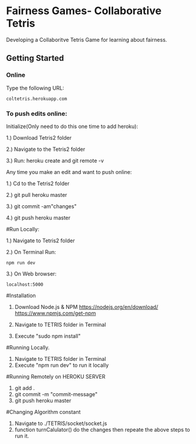 # Fairness Games- Collaborative Tetris
Developing a Collaboritve Tetris Game for learning about fairness. 

## Getting Started

### Online
Type the following URL:
```
coltetris.herokuapp.com
```

### To push edits online:

Initialize(Only need to do this one time to add heroku):

1.) Download Tetris2 folder

2.) Navigate to the Tetris2 folder

3.) Run: heroku create  and git remote -v

Any time you make an edit and want to push online:

1.) Cd to the Tetris2 folder

2.) git pull heroku master

3.) git commit -am"changes"

4.) git push heroku master


#Run Locally:

1.) Navigate to Tetris2 folder

2.) On Terminal Run:
```
npm run dev
```
3.) On Web browser: 
```
localhost:5000
```

#Installation

1. Download Node.js & NPM
https://nodejs.org/en/download/
https://www.npmjs.com/get-npm

2. Navigate to TETRIS folder in Terminal
3. Execute "sudo npm install"

#Running Locally.
1. Navigate to TETRIS folder in Terminal
2. Execute "npm run dev" to run it locally

#Running Remotely on HEROKU SERVER
1. git add .
2. git commit -m "commit-message"
3. git push heroku master


#Changing Algorithm constant
1. Navigate to ./TETRIS/socket/socket.js
2. function turnCalulator() do the changes then repeate the above steps to run it. 

